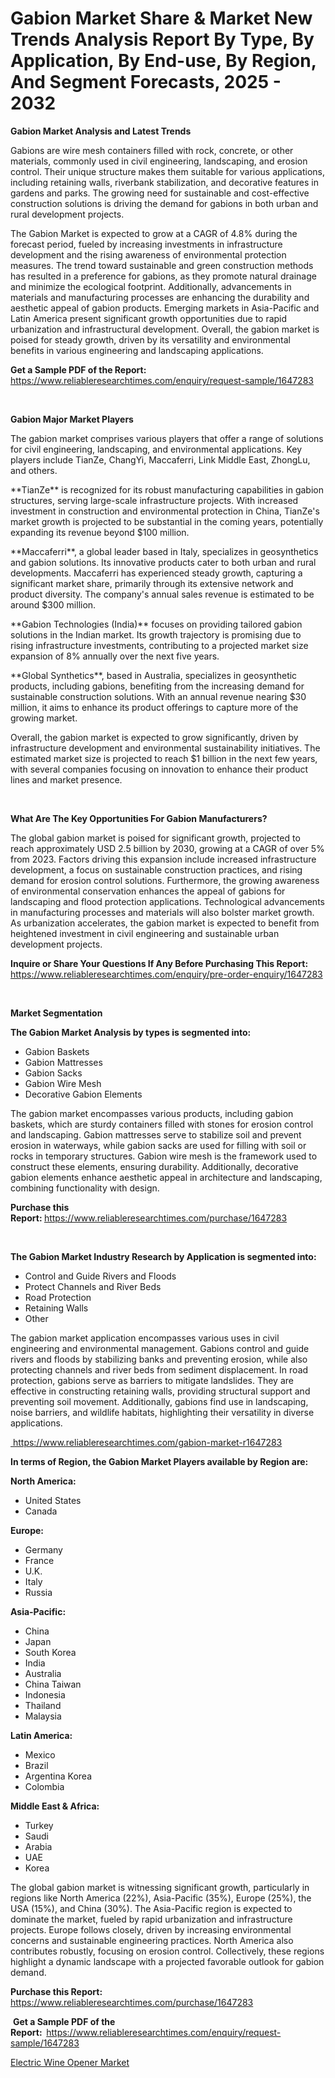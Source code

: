 <p><h1>Gabion Market Share & Market New Trends Analysis Report By Type, By Application, By End-use, By Region, And Segment Forecasts, 2025 - 2032</h1></p><p><strong>Gabion Market Analysis and Latest Trends</strong></p>
<p><p>Gabions are wire mesh containers filled with rock, concrete, or other materials, commonly used in civil engineering, landscaping, and erosion control. Their unique structure makes them suitable for various applications, including retaining walls, riverbank stabilization, and decorative features in gardens and parks. The growing need for sustainable and cost-effective construction solutions is driving the demand for gabions in both urban and rural development projects.</p><p>The Gabion Market is expected to grow at a CAGR of 4.8% during the forecast period, fueled by increasing investments in infrastructure development and the rising awareness of environmental protection measures. The trend toward sustainable and green construction methods has resulted in a preference for gabions, as they promote natural drainage and minimize the ecological footprint. Additionally, advancements in materials and manufacturing processes are enhancing the durability and aesthetic appeal of gabion products. Emerging markets in Asia-Pacific and Latin America present significant growth opportunities due to rapid urbanization and infrastructural development. Overall, the gabion market is poised for steady growth, driven by its versatility and environmental benefits in various engineering and landscaping applications.</p></p>
<p><strong>Get a Sample PDF of the Report:&nbsp;</strong> <a href="https://www.reliableresearchtimes.com/enquiry/request-sample/1647283?utm_campaign=2006&utm_medium=2&utm_source=Github&utm_content=ia&utm_term=05042025&utm_id=gabion">https://www.reliableresearchtimes.com/enquiry/request-sample/1647283</a></p>
<p>&nbsp;</p>
<p><strong>Gabion Major Market Players</strong></p>
<p><p>The gabion market comprises various players that offer a range of solutions for civil engineering, landscaping, and environmental applications. Key players include TianZe, ChangYi, Maccaferri, Link Middle East, ZhongLu, and others.</p><p>**TianZe** is recognized for its robust manufacturing capabilities in gabion structures, serving large-scale infrastructure projects. With increased investment in construction and environmental protection in China, TianZe's market growth is projected to be substantial in the coming years, potentially expanding its revenue beyond $100 million.</p><p>**Maccaferri**, a global leader based in Italy, specializes in geosynthetics and gabion solutions. Its innovative products cater to both urban and rural developments. Maccaferri has experienced steady growth, capturing a significant market share, primarily through its extensive network and product diversity. The company's annual sales revenue is estimated to be around $300 million.</p><p>**Gabion Technologies (India)** focuses on providing tailored gabion solutions in the Indian market. Its growth trajectory is promising due to rising infrastructure investments, contributing to a projected market size expansion of 8% annually over the next five years. </p><p>**Global Synthetics**, based in Australia, specializes in geosynthetic products, including gabions, benefiting from the increasing demand for sustainable construction solutions. With an annual revenue nearing $30 million, it aims to enhance its product offerings to capture more of the growing market.</p><p>Overall, the gabion market is expected to grow significantly, driven by infrastructure development and environmental sustainability initiatives. The estimated market size is projected to reach $1 billion in the next few years, with several companies focusing on innovation to enhance their product lines and market presence.</p></p>
<p>&nbsp;</p>
<p><strong>What Are The Key Opportunities For Gabion Manufacturers?</strong></p>
<p><p>The global gabion market is poised for significant growth, projected to reach approximately USD 2.5 billion by 2030, growing at a CAGR of over 5% from 2023. Factors driving this expansion include increased infrastructure development, a focus on sustainable construction practices, and rising demand for erosion control solutions. Furthermore, the growing awareness of environmental conservation enhances the appeal of gabions for landscaping and flood protection applications. Technological advancements in manufacturing processes and materials will also bolster market growth. As urbanization accelerates, the gabion market is expected to benefit from heightened investment in civil engineering and sustainable urban development projects.</p></p>
<p><strong>Inquire or Share Your Questions If Any Before Purchasing This Report:</strong> <a href="https://www.reliableresearchtimes.com/enquiry/pre-order-enquiry/1647283?utm_campaign=2006&utm_medium=2&utm_source=Github&utm_content=ia&utm_term=05042025&utm_id=gabion">https://www.reliableresearchtimes.com/enquiry/pre-order-enquiry/1647283</a></p>
<p>&nbsp;</p>
<p><strong>Market Segmentation</strong></p>
<p><strong>The Gabion Market Analysis by types is segmented into:</strong></p>
<p><ul><li>Gabion Baskets</li><li>Gabion Mattresses</li><li>Gabion Sacks</li><li>Gabion Wire Mesh</li><li>Decorative Gabion Elements</li></ul></p>
<p><p>The gabion market encompasses various products, including gabion baskets, which are sturdy containers filled with stones for erosion control and landscaping. Gabion mattresses serve to stabilize soil and prevent erosion in waterways, while gabion sacks are used for filling with soil or rocks in temporary structures. Gabion wire mesh is the framework used to construct these elements, ensuring durability. Additionally, decorative gabion elements enhance aesthetic appeal in architecture and landscaping, combining functionality with design.</p></p>
<p><strong>Purchase this Report:&nbsp;</strong><a href="https://www.reliableresearchtimes.com/purchase/1647283?utm_campaign=2006&utm_medium=2&utm_source=Github&utm_content=ia&utm_term=05042025&utm_id=gabion">https://www.reliableresearchtimes.com/purchase/1647283</a></p>
<p>&nbsp;</p>
<p><strong>The Gabion Market Industry Research by Application is segmented into:</strong></p>
<p><ul><li>Control and Guide Rivers and Floods</li><li>Protect Channels and River Beds</li><li>Road Protection</li><li>Retaining Walls</li><li>Other</li></ul></p>
<p><p>The gabion market application encompasses various uses in civil engineering and environmental management. Gabions control and guide rivers and floods by stabilizing banks and preventing erosion, while also protecting channels and river beds from sediment displacement. In road protection, gabions serve as barriers to mitigate landslides. They are effective in constructing retaining walls, providing structural support and preventing soil movement. Additionally, gabions find use in landscaping, noise barriers, and wildlife habitats, highlighting their versatility in diverse applications.</p></p>
<p><a href="https://www.reliableresearchtimes.com/gabion-market-r1647283?utm_campaign=2006&utm_medium=2&utm_source=Github&utm_content=ia&utm_term=05042025&utm_id=gabion">&nbsp;https://www.reliableresearchtimes.com/gabion-market-r1647283</a></p>
<p><strong>In terms of Region, the Gabion Market Players available by Region are:</strong></p>
<p>
    <p> <strong> North America: </strong>
        <ul>
            <li>United States</li>
            <li>Canada</li>
        </ul>
        </p> 
    <p> <strong> Europe: </strong>
        <ul>
            <li>Germany</li>
            <li>France</li>
            <li>U.K.</li>
            <li>Italy</li>
            <li>Russia</li>
        </ul>
        </p> 
    <p> <strong> Asia-Pacific: </strong>
        <ul>
            <li>China</li>
            <li>Japan</li>
            <li>South Korea</li>
            <li>India</li>
            <li>Australia</li>
            <li>China Taiwan</li>
            <li>Indonesia</li>
            <li>Thailand</li>
            <li>Malaysia</li>
        </ul>
        </p> 
    <p> <strong> Latin America: </strong>
        <ul>
            <li>Mexico</li>
            <li>Brazil</li>
            <li>Argentina Korea</li>
            <li>Colombia</li>
        </ul>
        </p> 
    <p> <strong> Middle East & Africa: </strong>
        <ul>
            <li>Turkey</li>
            <li>Saudi</li>
            <li>Arabia</li>
            <li>UAE</li>
            <li>Korea</li>
        </ul>
    </p>
    </p>
<p><p>The global gabion market is witnessing significant growth, particularly in regions like North America (22%), Asia-Pacific (35%), Europe (25%), the USA (15%), and China (30%). The Asia-Pacific region is expected to dominate the market, fueled by rapid urbanization and infrastructure projects. Europe follows closely, driven by increasing environmental concerns and sustainable engineering practices. North America also contributes robustly, focusing on erosion control. Collectively, these regions highlight a dynamic landscape with a projected favorable outlook for gabion demand.</p></p>
<p><strong>Purchase this Report: </strong><a href="https://www.reliableresearchtimes.com/purchase/1647283?utm_campaign=2006&utm_medium=2&utm_source=Github&utm_content=ia&utm_term=05042025&utm_id=gabion">https://www.reliableresearchtimes.com/purchase/1647283</a></p>
<p>&nbsp;<strong>Get a Sample PDF of the Report:&nbsp;&nbsp;</strong><a href="https://www.reliableresearchtimes.com/enquiry/request-sample/1647283?utm_campaign=2006&utm_medium=2&utm_source=Github&utm_content=ia&utm_term=05042025&utm_id=gabion">https://www.reliableresearchtimes.com/enquiry/request-sample/1647283</a></p>
<p><strong></strong></p>
<p><p><a href="https://github.com/bmorecock/Market-Research-Report-List-6/blob/main/electric-wine-opener-market.md?utm_campaign=2006&utm_medium=2&utm_source=Github&utm_content=ia&utm_term=05042025&utm_id=gabion">Electric Wine Opener Market</a></p></p>